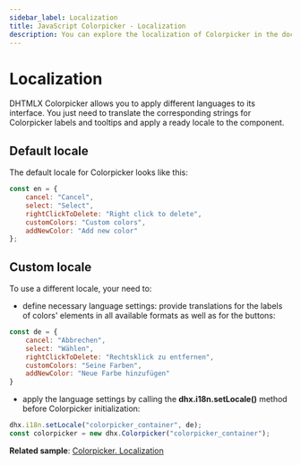 ```yaml
---
sidebar_label: Localization
title: JavaScript Colorpicker - Localization 
description: You can explore the localization of Colorpicker in the documentation of the DHTMLX JavaScript UI library. Browse developer guides and API reference, try out code examples and live demos, and download a free 30-day evaluation version of DHTMLX Suite.
---
```


# Localization

DHTMLX Colorpicker allows you to apply different languages to its interface. You just need to translate the corresponding strings for Colorpicker labels and tooltips and apply a ready locale to the component.

## Default locale

The default locale for Colorpicker looks like this:

~~~js
const en = {
	cancel: "Cancel",
	select: "Select",
	rightClickToDelete: "Right click to delete",
	customColors: "Custom colors",
	addNewColor: "Add new color"
};
~~~

## Custom locale

To use a different locale, your need to:

- define necessary language settings: provide translations for the labels of colors' elements in all available formats as well as for the buttons:

~~~js
const de = {
	cancel: "Abbrechen",
	select: "Wählen",
	rightClickToDelete: "Rechtsklick zu entfernen",
	customColors: "Seine Farben",
	addNewColor: "Neue Farbe hinzufügen"
}
~~~

- apply the language settings by calling the **dhx.i18n.setLocale()** method before Colorpicker initialization:

~~~js
dhx.i18n.setLocale("colorpicker_container", de);
const colorpicker = new dhx.Colorpicker("colorpicker_container");
~~~

**Related sample**: [Colorpicker. Localization](https://snippet.dhtmlx.com/l870h1gh)
